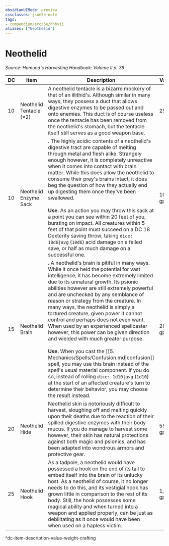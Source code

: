 ```yaml
---
obsidianUIMode: preview
cssclasses: json5e-note
tags:
- compendium/src/5e/hhhvii
aliases: ["Neothelid"]
---
```

# Neothelid
*Source: Hamund's Harvesting Handbook: Volume II p. 36* 

| DC | Item | Description | Value | Weight | Crafting |
|----|------|-------------|-------|--------|----------|
| 10 | Neothelid Tentacle (×2) | A neothelid tentacle is a bizarre mockery of that of an illithid's. Although similar in many ways, they possess a duct that allows digestive enzymes to be passed out and onto enemies. This duct is of course useless once the tentacle has been removed from the neothelid's stomach, but the tentacle itself still serves as a good weapon base. | 25 gp | 20 lb | [+2 Whip](compendium/items/2-weapon.md) |
| 10 | Neothelid Enzyme Sack | **.** The highly acidic contents of a neothelid's digestive tract are capable of melting through metal and flesh alike. Strangely enough however, it is completely unreactive when it comes into contact with brain matter. While this does allow the neothelid to consume their prey's brains intact, it does beg the question of how they actually end up digesting them once they've been swallowed.<br /><br />**Use.** As an action you may throw this sack at a point you can see within 20 feet of you, bursting on impact. All creatures within 5 feet of that point must succeed on a DC 18 Dexterity saving throw, taking `dice: 10d6\|avg` (`10d6`) acid damage on a failed save, or half as much damage on a successful one. | 100 gp | 12 lb | — |
| 15 | Neothelid Brain | **.** A neothelid's brain is pitiful in many ways. While it once held the potential for vast intelligence, it has become extremely limited due to its unnatural growth. Its psionic abilities however are still extremely powerful and are unchecked by any semblance of reason or strategy from the creature. In many ways, the neothelid is simply a tortured creature, given power it cannot control and perhaps does not even want. When used by an experienced spellcaster however, this power can be given direction and wielded with much greater purpose.<br /><br />**Use.** When you cast the [[5. Mechanics/Spells/Confusion.md\|confusion]] spell, you may use this brain instead of the spell's usual material component. If you do so, instead of rolling `dice: 1d10\|avg` (`1d10`) at the start of an affected creature's turn to determine their behavior, you may choose the result instead. | 285 gp | 18 lb | — |
| 20 | Neothelid Hide | Neothelid skin is notoriously difficult to harvest, sloughing off and melting quickly upon their deaths due to the reaction of their spilled digestive enzymes with their body mucus. If you do manage to harvest some however, their skin has natural protections against both magic and psionics, and has been adapted into wondrous armors and protective gear. | 555 gp | 30 lb | [[5. Mechanics/Items/Doublet Of Psionic Protection.md\|Doublet of Psionic Protection]] |
| 25 | Neothelid Hook | As a tadpole, a neothelid would have possessed a hook on the end of its tail to embed itself into the brain of its unlucky host. As a neothelid of course, it no longer needs to do this, and its vestigial hook has grown little in comparison to the rest of its body. Still, the hook possesses some magical ability and when turned into a weapon and applied properly, can be just as debilitating as it once would have been when used on a hapless victim. | 1,750 gp | 18 lb | Mind Hook |
^dc-item-description-value-weight-crafting